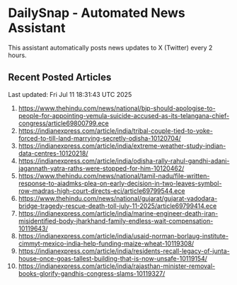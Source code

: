 # DailySnap - Automated News Assistant

This assistant automatically posts news updates to X (Twitter) every 2 hours.

## Recent Posted Articles

Last updated: Fri Jul 11 18:31:43 UTC 2025

1. https://www.thehindu.com/news/national/bjp-should-apologise-to-people-for-appointing-vemula-suicide-accused-as-its-telangana-chief-congress/article69800799.ece
2. https://indianexpress.com/article/india/tribal-couple-tied-to-yoke-forced-to-till-land-marrying-secretly-odisha-10120704/
3. https://indianexpress.com/article/india/extreme-weather-study-indian-data-centres-10120218/
4. https://indianexpress.com/article/india/odisha-rally-rahul-gandhi-adani-jagannath-yatra-raths-were-stopped-for-him-10120462/
5. https://www.thehindu.com/news/national/tamil-nadu/file-written-response-to-aiadmks-plea-on-early-decision-in-two-leaves-symbol-row-madras-high-court-directs-eci/article69799544.ece
6. https://www.thehindu.com/news/national/gujarat/gujarat-vadodara-bridge-tragedy-rescue-death-toll-july-11-2025/article69799414.ece
7. https://indianexpress.com/article/india/marine-engineer-death-iran-misidentified-body-jharkhand-family-endless-wait-compensation-10119643/
8. https://indianexpress.com/article/india/usaid-norman-borlaug-institute-cimmyt-mexico-india-help-funding-maize-wheat-10119308/
9. https://indianexpress.com/article/india/residents-recall-legacy-of-junta-house-once-goas-tallest-building-that-is-now-unsafe-10119154/
10. https://indianexpress.com/article/india/rajasthan-minister-removal-books-glorify-gandhis-congress-slams-10119327/
